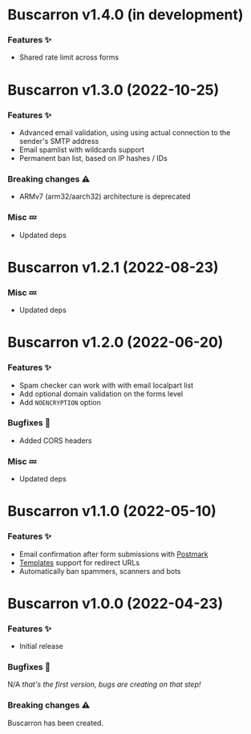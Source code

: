 # Buscarron v1.4.0 (in development)

### Features :sparkles:

* Shared rate limit across forms

# Buscarron v1.3.0 (2022-10-25)

### Features :sparkles:

* Advanced email validation, using using actual connection to the sender's SMTP address
* Email spamlist with wildcards support
* Permanent ban list, based on IP hashes / IDs

### Breaking changes :warning:

* ARMv7 (arm32/aarch32) architecture is deprecated

### Misc :zzz:

* Updated deps

# Buscarron v1.2.1 (2022-08-23)

### Misc :zzz:

* Updated deps

# Buscarron v1.2.0 (2022-06-20)

### Features :sparkles:

* Spam checker can work with with email localpart list
* Add optional domain validation on the forms level
* Add `NOENCRYPTION` option

### Bugfixes :bug:

* Added CORS headers

### Misc :zzz:

* Updated deps

# Buscarron v1.1.0 (2022-05-10)

### Features :sparkles:

* Email confirmation after form submissions with [Postmark](https://postmarkapp.com)
* [Templates](https://pkg.go.dev/text/template) support for redirect URLs
* Automatically ban spammers, scanners and bots

# Buscarron v1.0.0 (2022-04-23)

### Features :sparkles:

* Initial release

### Bugfixes :bug:

N/A _that's the first version, bugs are creating on that step!_

### Breaking changes :warning:

Buscarron has been created.
